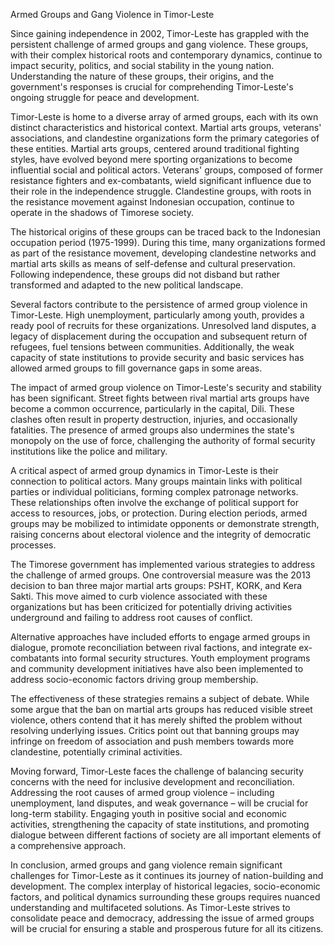 Armed Groups and Gang Violence in Timor-Leste

Since gaining independence in 2002, Timor-Leste has grappled with the persistent challenge of armed groups and gang violence. These groups, with their complex historical roots and contemporary dynamics, continue to impact security, politics, and social stability in the young nation. Understanding the nature of these groups, their origins, and the government's responses is crucial for comprehending Timor-Leste's ongoing struggle for peace and development.

Timor-Leste is home to a diverse array of armed groups, each with its own distinct characteristics and historical context. Martial arts groups, veterans' associations, and clandestine organizations form the primary categories of these entities. Martial arts groups, centered around traditional fighting styles, have evolved beyond mere sporting organizations to become influential social and political actors. Veterans' groups, composed of former resistance fighters and ex-combatants, wield significant influence due to their role in the independence struggle. Clandestine groups, with roots in the resistance movement against Indonesian occupation, continue to operate in the shadows of Timorese society.

The historical origins of these groups can be traced back to the Indonesian occupation period (1975-1999). During this time, many organizations formed as part of the resistance movement, developing clandestine networks and martial arts skills as means of self-defense and cultural preservation. Following independence, these groups did not disband but rather transformed and adapted to the new political landscape.

Several factors contribute to the persistence of armed group violence in Timor-Leste. High unemployment, particularly among youth, provides a ready pool of recruits for these organizations. Unresolved land disputes, a legacy of displacement during the occupation and subsequent return of refugees, fuel tensions between communities. Additionally, the weak capacity of state institutions to provide security and basic services has allowed armed groups to fill governance gaps in some areas.

The impact of armed group violence on Timor-Leste's security and stability has been significant. Street fights between rival martial arts groups have become a common occurrence, particularly in the capital, Dili. These clashes often result in property destruction, injuries, and occasionally fatalities. The presence of armed groups also undermines the state's monopoly on the use of force, challenging the authority of formal security institutions like the police and military.

A critical aspect of armed group dynamics in Timor-Leste is their connection to political actors. Many groups maintain links with political parties or individual politicians, forming complex patronage networks. These relationships often involve the exchange of political support for access to resources, jobs, or protection. During election periods, armed groups may be mobilized to intimidate opponents or demonstrate strength, raising concerns about electoral violence and the integrity of democratic processes.

The Timorese government has implemented various strategies to address the challenge of armed groups. One controversial measure was the 2013 decision to ban three major martial arts groups: PSHT, KORK, and Kera Sakti. This move aimed to curb violence associated with these organizations but has been criticized for potentially driving activities underground and failing to address root causes of conflict.

Alternative approaches have included efforts to engage armed groups in dialogue, promote reconciliation between rival factions, and integrate ex-combatants into formal security structures. Youth employment programs and community development initiatives have also been implemented to address socio-economic factors driving group membership.

The effectiveness of these strategies remains a subject of debate. While some argue that the ban on martial arts groups has reduced visible street violence, others contend that it has merely shifted the problem without resolving underlying issues. Critics point out that banning groups may infringe on freedom of association and push members towards more clandestine, potentially criminal activities.

Moving forward, Timor-Leste faces the challenge of balancing security concerns with the need for inclusive development and reconciliation. Addressing the root causes of armed group violence – including unemployment, land disputes, and weak governance – will be crucial for long-term stability. Engaging youth in positive social and economic activities, strengthening the capacity of state institutions, and promoting dialogue between different factions of society are all important elements of a comprehensive approach.

In conclusion, armed groups and gang violence remain significant challenges for Timor-Leste as it continues its journey of nation-building and development. The complex interplay of historical legacies, socio-economic factors, and political dynamics surrounding these groups requires nuanced understanding and multifaceted solutions. As Timor-Leste strives to consolidate peace and democracy, addressing the issue of armed groups will be crucial for ensuring a stable and prosperous future for all its citizens.